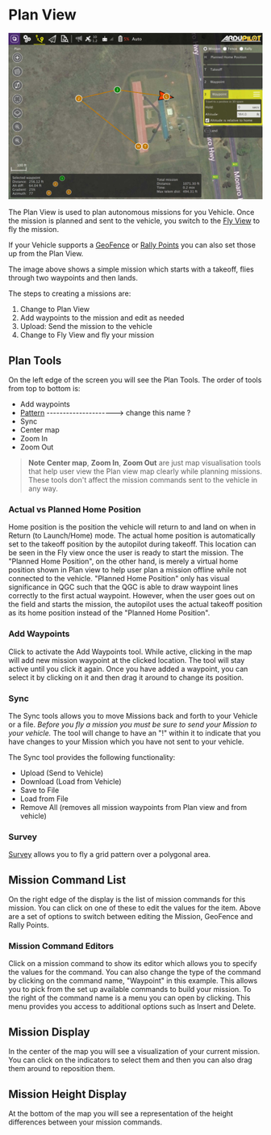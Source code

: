 # Plan View

![](../../images/plan/PlanView.jpg)

The Plan View is used to plan autonomous missions for you Vehicle. Once the mission is planned and sent to the vehicle, you switch to the [Fly View](../FlyView/FlyView.md) to fly the mission.

If your Vehicle supports a [GeoFence](PlanGeoFence.md) or [Rally Points](PlanRallyPoints.md) you can also set those up from the Plan View.

The image above shows a simple mission which starts with a takeoff, flies through two waypoints and then lands.

The steps to creating a missions are:

1. Change to Plan View
2. Add waypoints to the mission and edit as needed
3. Upload: Send the mission to the vehicle
4. Change to Fly View and fly your mission

## Plan Tools
On the left edge of the screen you will see the Plan Tools. The order of tools from top to bottom is:

* Add waypoints
* [Pattern](Survey.md)  ---------------------> change this name ?
* Sync
* Center map
* Zoom In
* Zoom Out

 > **Note** **Center map**, **Zoom In**, **Zoom Out** are just map visualisation tools that help user view the Plan view map clearly while planning missions. These tools don't affect the mission commands sent to the vehicle in any way.

### Actual vs Planned Home Position
Home position is the position the vehicle will return to and land on when in Return (to Launch/Home) mode. The actual home position is automatically set to the takeoff position by the autopilot during takeoff. This location can be seen in the Fly view once the user is ready to start the mission. The "Planned Home Position", on the other hand, is merely a virtual home position shown in Plan view to help user plan a mission offline while not connected to the vehicle. "Planned Home Position" only has visual significance in QGC such that the QGC is able to draw waypoint lines correctly to the first actual waypoint. However, when the user goes out on the field and starts the mission, the autopilot uses the actual takeoff position as its home position instead of the "Planned Home Position".


### Add Waypoints
Click to activate the Add Waypoints tool. While active, clicking in the map will add new mission waypoint at the clicked location. The tool will stay active until you click it again. Once you have added a waypoint, you can select it by clicking on it and then drag it around to change its position.

### Sync
The Sync tools allows you to move Missions back and forth to your Vehicle or a file. *Before you fly a mission you must be sure to send your Mission to your vehicle.* The tool will change to have an "!" within it to indicate that you have changes to your Mission which you have not sent to your vehicle. 

The Sync tool provides the following functionality:

* Upload (Send to Vehicle)
* Download (Load from Vehicle)
* Save to File
* Load from File
* Remove All (removes all mission waypoints from Plan view and from vehicle)

### Survey

[Survey](Survey.md) allows you to fly a grid pattern over a polygonal area.

## Mission Command List

On the right edge of the display is the list of mission commands for this mission. You can click on one of these to edit the values for the item. Above are a set of options to switch between editing the Mission, GeoFence and Rally Points.

### Mission Command Editors

Click on a mission command to show its editor which allows you to specify the values for the command. You can also change the type of the command by clicking on the command name, "Waypoint" in this example. This allows you to pick from the set up available commands to build your mission. To the right of the command name is a menu you can open by clicking. This menu provides you access to additional options such as Insert and Delete.


## Mission Display

In the center of the map you will see a visualization of your current mission. You can click on the indicators to select them and then you can also drag them around to reposition them.

## Mission Height Display

At the bottom of the map you will see a representation of the height differences between your mission commands.


